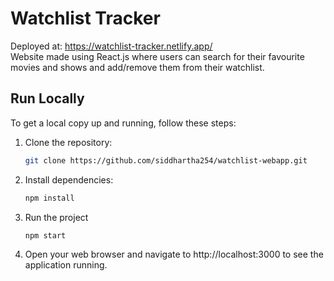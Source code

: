 # Watchlist Tracker
Deployed at: https://watchlist-tracker.netlify.app/ <br>
Website made using React.js where users can search for their favourite movies and shows and add/remove them from their watchlist.

## Run Locally

To get a local copy up and running, follow these steps:

1. Clone the repository:

   ```bash
   git clone https://github.com/siddhartha254/watchlist-webapp.git

2. Install dependencies:

   ```bash
   npm install

3. Run the project

   ```bash
   npm start

4. Open your web browser and navigate to http://localhost:3000 to see the application running.
